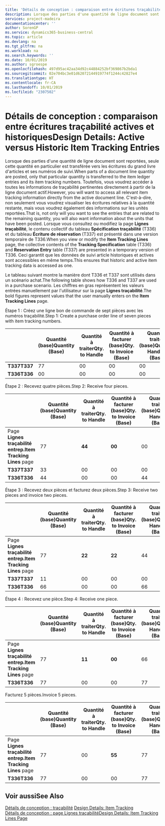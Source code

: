 ```yaml
---
title: 'Détails de conception : comparaison entre écritures traçabilité actives et historiques | Microsoft Docs'
description: Lorsque des parties d'une quantité de ligne document sont reportées, seule cette quantité en particulier est transférée vers les écritures du grand livre d'articles et ses numéros de suivi. Toutefois, vous voudrez accéder à toutes les informations de traçabilité pertinentes directement à partir de la ligne document actif. C'est-à-dire, non seulement vous voudrez visualiser les écritures relatives à la quantité restante, mais vous voudrez également des informations sur les unités reportées. Lorsque vous consultez ou modifiez la page **Lignes traçabilité**, le contenu collectif du tableau **Spécification traçabilité** (T336) et du tableau **Écriture de réservation** (T337) est présenté dans une version temporaire de T336. Ceci garantit que les données de suivi article historiques et actives sont accessibles en même temps.
services: project-madeira
documentationcenter: ''
author: SorenGP
ms.service: dynamics365-business-central
ms.topic: article
ms.devlang: na
ms.tgt_pltfrm: na
ms.workload: na
ms.search.keywords: ''
ms.date: 10/01/2019
ms.author: sgroespe
ms.openlocfilehash: 497d95ac42aa34d92c44884252bf369867b2bda1
ms.sourcegitcommit: 02e704bc3e01d62072144919774f1244c42827e4
ms.translationtype: HT
ms.contentlocale: fr-CA
ms.lasthandoff: 10/01/2019
ms.locfileid: "2307502"
---
```

# <a name="design-details-active-versus-historic-item-tracking-entries"></a><span data-ttu-id="1e576-107">Détails de conception : comparaison entre écritures traçabilité actives et historiques</span><span class="sxs-lookup"><span data-stu-id="1e576-107">Design Details: Active versus Historic Item Tracking Entries</span></span>
<span data-ttu-id="1e576-108">Lorsque des parties d'une quantité de ligne document sont reportées, seule cette quantité en particulier est transférée vers les écritures du grand livre d'articles et ses numéros de suivi.</span><span class="sxs-lookup"><span data-stu-id="1e576-108">When parts of a document line quantity are posted, only that particular quantity is transferred to the item ledger entries and its item tracking numbers.</span></span> <span data-ttu-id="1e576-109">Toutefois, vous voudrez accéder à toutes les informations de traçabilité pertinentes directement à partir de la ligne document actif.</span><span class="sxs-lookup"><span data-stu-id="1e576-109">However, you will want to access all relevant item tracking information directly from the active document line.</span></span> <span data-ttu-id="1e576-110">C'est-à-dire, non seulement vous voudrez visualiser les écritures relatives à la quantité restante, mais vous voudrez également des informations sur les unités reportées.</span><span class="sxs-lookup"><span data-stu-id="1e576-110">That is, not only will you want to see the entries that are related to the remaining quantity, you will also want information about the units that have been posted.</span></span> <span data-ttu-id="1e576-111">Lorsque vous consultez ou modifiez la page **Lignes traçabilité**, le contenu collectif du tableau **Spécification traçabilité** (T336) et du tableau **Écriture de réservation** (T337) est présenté dans une version temporaire de T336.</span><span class="sxs-lookup"><span data-stu-id="1e576-111">When you view or modify the **Item Tracking Lines** page, the collective contents of the **Tracking Specification** table (T336) and **Reservation Entry** table (T337) are presented in a temporary version of T336.</span></span> <span data-ttu-id="1e576-112">Ceci garantit que les données de suivi article historiques et actives sont accessibles en même temps.</span><span class="sxs-lookup"><span data-stu-id="1e576-112">This ensures that historic and active item tracking data is accessed as one.</span></span>  

 <span data-ttu-id="1e576-113">Le tableau suivant montre la manière dont T336 et T337 sont utilisés dans un scénario achat.</span><span class="sxs-lookup"><span data-stu-id="1e576-113">The following table shows how T336 and T337 are used in a purchase scenario.</span></span> <span data-ttu-id="1e576-114">Les chiffres en gras représentent les valeurs entrées manuellement par l'utilisateur sur la page **Lignes traçabilité**.</span><span class="sxs-lookup"><span data-stu-id="1e576-114">The bold figures represent values that the user manually enters on the **Item Tracking Lines** page.</span></span>  

 <span data-ttu-id="1e576-115">Étape 1 : Créez une ligne bon de commande de sept pièces avec les numéros traçabilité.</span><span class="sxs-lookup"><span data-stu-id="1e576-115">Step 1: Create a purchase order line of seven pieces with item tracking numbers.</span></span>  

||<span data-ttu-id="1e576-116">**Quantité (base)**</span><span class="sxs-lookup"><span data-stu-id="1e576-116">**Quantity (Base)**</span></span>|<span data-ttu-id="1e576-117">**Quantité à traiter**</span><span class="sxs-lookup"><span data-stu-id="1e576-117">**Qty. to Handle**</span></span>|<span data-ttu-id="1e576-118">**Quantité à facturer (base)**</span><span class="sxs-lookup"><span data-stu-id="1e576-118">**Qty. to Invoice (Base)**</span></span>|<span data-ttu-id="1e576-119">**Quantité traitée (base)**</span><span class="sxs-lookup"><span data-stu-id="1e576-119">**Quantity Handled (Base)**</span></span>|<span data-ttu-id="1e576-120">**Quantité facturée (base)**</span><span class="sxs-lookup"><span data-stu-id="1e576-120">**Quantity Invoiced (Base)**</span></span>|  
|-|----------------------------------------------|--------------------------------------------|------------------------------------------------------|-------------------------------------------------------|--------------------------------------------------------|  
|<span data-ttu-id="1e576-121">**T337**</span><span class="sxs-lookup"><span data-stu-id="1e576-121">**T337**</span></span>|<span data-ttu-id="1e576-122">7</span><span class="sxs-lookup"><span data-stu-id="1e576-122">7</span></span>|<span data-ttu-id="1e576-123">0</span><span class="sxs-lookup"><span data-stu-id="1e576-123">0</span></span>|<span data-ttu-id="1e576-124">0</span><span class="sxs-lookup"><span data-stu-id="1e576-124">0</span></span>|<span data-ttu-id="1e576-125">0</span><span class="sxs-lookup"><span data-stu-id="1e576-125">0</span></span>|<span data-ttu-id="1e576-126">0</span><span class="sxs-lookup"><span data-stu-id="1e576-126">0</span></span>|  
|<span data-ttu-id="1e576-127">**T336**</span><span class="sxs-lookup"><span data-stu-id="1e576-127">**T336**</span></span>|<span data-ttu-id="1e576-128">0</span><span class="sxs-lookup"><span data-stu-id="1e576-128">0</span></span>|<span data-ttu-id="1e576-129">0</span><span class="sxs-lookup"><span data-stu-id="1e576-129">0</span></span>|<span data-ttu-id="1e576-130">0</span><span class="sxs-lookup"><span data-stu-id="1e576-130">0</span></span>|<span data-ttu-id="1e576-131">0</span><span class="sxs-lookup"><span data-stu-id="1e576-131">0</span></span>|<span data-ttu-id="1e576-132">0</span><span class="sxs-lookup"><span data-stu-id="1e576-132">0</span></span>|  

 <span data-ttu-id="1e576-133">Étape 2 : Recevez quatre pièces.</span><span class="sxs-lookup"><span data-stu-id="1e576-133">Step 2: Receive four pieces.</span></span>  

||<span data-ttu-id="1e576-134">**Quantité (base)**</span><span class="sxs-lookup"><span data-stu-id="1e576-134">**Quantity (Base)**</span></span>|<span data-ttu-id="1e576-135">**Quantité à traiter**</span><span class="sxs-lookup"><span data-stu-id="1e576-135">**Qty. to Handle**</span></span>|<span data-ttu-id="1e576-136">**Quantité à facturer (base)**</span><span class="sxs-lookup"><span data-stu-id="1e576-136">**Qty. to Invoice (Base)**</span></span>|<span data-ttu-id="1e576-137">**Quantité traitée (base)**</span><span class="sxs-lookup"><span data-stu-id="1e576-137">**Quantity Handled (Base)**</span></span>|<span data-ttu-id="1e576-138">**Quantité facturée (base)**</span><span class="sxs-lookup"><span data-stu-id="1e576-138">**Quantity Invoiced (Base)**</span></span>|  
|-|----------------------------------------------|--------------------------------------------|------------------------------------------------------|-------------------------------------------------------|--------------------------------------------------------|  
|<span data-ttu-id="1e576-139">Page **Lignes traçabilité entrep.**</span><span class="sxs-lookup"><span data-stu-id="1e576-139">**Item Tracking Lines** page</span></span>|<span data-ttu-id="1e576-140">7</span><span class="sxs-lookup"><span data-stu-id="1e576-140">7</span></span>|<span data-ttu-id="1e576-141">**4**</span><span class="sxs-lookup"><span data-stu-id="1e576-141">**4**</span></span>|<span data-ttu-id="1e576-142">**0**</span><span class="sxs-lookup"><span data-stu-id="1e576-142">**0**</span></span>|<span data-ttu-id="1e576-143">0</span><span class="sxs-lookup"><span data-stu-id="1e576-143">0</span></span>|<span data-ttu-id="1e576-144">0</span><span class="sxs-lookup"><span data-stu-id="1e576-144">0</span></span>|  
|<span data-ttu-id="1e576-145">**T337**</span><span class="sxs-lookup"><span data-stu-id="1e576-145">**T337**</span></span>|<span data-ttu-id="1e576-146">3</span><span class="sxs-lookup"><span data-stu-id="1e576-146">3</span></span>|<span data-ttu-id="1e576-147">0</span><span class="sxs-lookup"><span data-stu-id="1e576-147">0</span></span>|<span data-ttu-id="1e576-148">0</span><span class="sxs-lookup"><span data-stu-id="1e576-148">0</span></span>|<span data-ttu-id="1e576-149">0</span><span class="sxs-lookup"><span data-stu-id="1e576-149">0</span></span>|<span data-ttu-id="1e576-150">0</span><span class="sxs-lookup"><span data-stu-id="1e576-150">0</span></span>|  
|<span data-ttu-id="1e576-151">**T336**</span><span class="sxs-lookup"><span data-stu-id="1e576-151">**T336**</span></span>|<span data-ttu-id="1e576-152">4</span><span class="sxs-lookup"><span data-stu-id="1e576-152">4</span></span>|<span data-ttu-id="1e576-153">0</span><span class="sxs-lookup"><span data-stu-id="1e576-153">0</span></span>|<span data-ttu-id="1e576-154">0</span><span class="sxs-lookup"><span data-stu-id="1e576-154">0</span></span>|<span data-ttu-id="1e576-155">4</span><span class="sxs-lookup"><span data-stu-id="1e576-155">4</span></span>|<span data-ttu-id="1e576-156">0</span><span class="sxs-lookup"><span data-stu-id="1e576-156">0</span></span>|  

 <span data-ttu-id="1e576-157">Étape 3 : Recevez deux pièces et facturez deux pièces.</span><span class="sxs-lookup"><span data-stu-id="1e576-157">Step 3: Receive two pieces and invoice two pieces.</span></span>  

||<span data-ttu-id="1e576-158">**Quantité (base)**</span><span class="sxs-lookup"><span data-stu-id="1e576-158">**Quantity (Base)**</span></span>|<span data-ttu-id="1e576-159">**Quantité à traiter**</span><span class="sxs-lookup"><span data-stu-id="1e576-159">**Qty. to Handle**</span></span>|<span data-ttu-id="1e576-160">**Quantité à facturer (base)**</span><span class="sxs-lookup"><span data-stu-id="1e576-160">**Qty. to Invoice (Base)**</span></span>|<span data-ttu-id="1e576-161">**Quantité traitée (base)**</span><span class="sxs-lookup"><span data-stu-id="1e576-161">**Quantity Handled (Base)**</span></span>|<span data-ttu-id="1e576-162">**Quantité facturée (base)**</span><span class="sxs-lookup"><span data-stu-id="1e576-162">**Quantity Invoiced (Base)**</span></span>|  
|-|----------------------------------------------|--------------------------------------------|------------------------------------------------------|-------------------------------------------------------|--------------------------------------------------------|  
|<span data-ttu-id="1e576-163">Page **Lignes traçabilité entrep.**</span><span class="sxs-lookup"><span data-stu-id="1e576-163">**Item Tracking Lines** page</span></span>|<span data-ttu-id="1e576-164">7</span><span class="sxs-lookup"><span data-stu-id="1e576-164">7</span></span>|<span data-ttu-id="1e576-165">**2**</span><span class="sxs-lookup"><span data-stu-id="1e576-165">**2**</span></span>|<span data-ttu-id="1e576-166">**2**</span><span class="sxs-lookup"><span data-stu-id="1e576-166">**2**</span></span>|<span data-ttu-id="1e576-167">4</span><span class="sxs-lookup"><span data-stu-id="1e576-167">4</span></span>|<span data-ttu-id="1e576-168">0</span><span class="sxs-lookup"><span data-stu-id="1e576-168">0</span></span>|  
|<span data-ttu-id="1e576-169">**T337**</span><span class="sxs-lookup"><span data-stu-id="1e576-169">**T337**</span></span>|<span data-ttu-id="1e576-170">1</span><span class="sxs-lookup"><span data-stu-id="1e576-170">1</span></span>|<span data-ttu-id="1e576-171">0</span><span class="sxs-lookup"><span data-stu-id="1e576-171">0</span></span>|<span data-ttu-id="1e576-172">0</span><span class="sxs-lookup"><span data-stu-id="1e576-172">0</span></span>|<span data-ttu-id="1e576-173">0</span><span class="sxs-lookup"><span data-stu-id="1e576-173">0</span></span>|<span data-ttu-id="1e576-174">0</span><span class="sxs-lookup"><span data-stu-id="1e576-174">0</span></span>|  
|<span data-ttu-id="1e576-175">**T336**</span><span class="sxs-lookup"><span data-stu-id="1e576-175">**T336**</span></span>|<span data-ttu-id="1e576-176">6</span><span class="sxs-lookup"><span data-stu-id="1e576-176">6</span></span>|<span data-ttu-id="1e576-177">0</span><span class="sxs-lookup"><span data-stu-id="1e576-177">0</span></span>|<span data-ttu-id="1e576-178">0</span><span class="sxs-lookup"><span data-stu-id="1e576-178">0</span></span>|<span data-ttu-id="1e576-179">6</span><span class="sxs-lookup"><span data-stu-id="1e576-179">6</span></span>|<span data-ttu-id="1e576-180">2</span><span class="sxs-lookup"><span data-stu-id="1e576-180">2</span></span>|  

 <span data-ttu-id="1e576-181">Étape 4 : Recevez une pièce.</span><span class="sxs-lookup"><span data-stu-id="1e576-181">Step 4: Receive one piece.</span></span>  

||<span data-ttu-id="1e576-182">**Quantité (base)**</span><span class="sxs-lookup"><span data-stu-id="1e576-182">**Quantity (Base)**</span></span>|<span data-ttu-id="1e576-183">**Quantité à traiter**</span><span class="sxs-lookup"><span data-stu-id="1e576-183">**Qty. to Handle**</span></span>|<span data-ttu-id="1e576-184">**Quantité à facturer (base)**</span><span class="sxs-lookup"><span data-stu-id="1e576-184">**Qty. to Invoice (Base)**</span></span>|<span data-ttu-id="1e576-185">**Quantité traitée (base)**</span><span class="sxs-lookup"><span data-stu-id="1e576-185">**Quantity Handled (Base)**</span></span>|<span data-ttu-id="1e576-186">**Quantité facturée (base)**</span><span class="sxs-lookup"><span data-stu-id="1e576-186">**Quantity Invoiced (Base)**</span></span>|  
|-|----------------------------------------------|--------------------------------------------|------------------------------------------------------|-------------------------------------------------------|--------------------------------------------------------|  
|<span data-ttu-id="1e576-187">Page **Lignes traçabilité entrep.**</span><span class="sxs-lookup"><span data-stu-id="1e576-187">**Item Tracking Lines** page</span></span>|<span data-ttu-id="1e576-188">7</span><span class="sxs-lookup"><span data-stu-id="1e576-188">7</span></span>|<span data-ttu-id="1e576-189">**1**</span><span class="sxs-lookup"><span data-stu-id="1e576-189">**1**</span></span>|<span data-ttu-id="1e576-190">**0**</span><span class="sxs-lookup"><span data-stu-id="1e576-190">**0**</span></span>|<span data-ttu-id="1e576-191">6</span><span class="sxs-lookup"><span data-stu-id="1e576-191">6</span></span>|<span data-ttu-id="1e576-192">2</span><span class="sxs-lookup"><span data-stu-id="1e576-192">2</span></span>|  
|<span data-ttu-id="1e576-193">**T336**</span><span class="sxs-lookup"><span data-stu-id="1e576-193">**T336**</span></span>|<span data-ttu-id="1e576-194">7</span><span class="sxs-lookup"><span data-stu-id="1e576-194">7</span></span>|<span data-ttu-id="1e576-195">0</span><span class="sxs-lookup"><span data-stu-id="1e576-195">0</span></span>|<span data-ttu-id="1e576-196">0</span><span class="sxs-lookup"><span data-stu-id="1e576-196">0</span></span>|<span data-ttu-id="1e576-197">7</span><span class="sxs-lookup"><span data-stu-id="1e576-197">7</span></span>|<span data-ttu-id="1e576-198">2</span><span class="sxs-lookup"><span data-stu-id="1e576-198">2</span></span>|  

 <span data-ttu-id="1e576-199">Facturez 5 pièces.</span><span class="sxs-lookup"><span data-stu-id="1e576-199">Invoice 5 pieces.</span></span>  

||<span data-ttu-id="1e576-200">**Quantité (base)**</span><span class="sxs-lookup"><span data-stu-id="1e576-200">**Quantity (Base)**</span></span>|<span data-ttu-id="1e576-201">**Quantité à traiter**</span><span class="sxs-lookup"><span data-stu-id="1e576-201">**Qty. to Handle**</span></span>|<span data-ttu-id="1e576-202">**Quantité à facturer (base)**</span><span class="sxs-lookup"><span data-stu-id="1e576-202">**Qty. to Invoice (Base)**</span></span>|<span data-ttu-id="1e576-203">**Quantité traitée (base)**</span><span class="sxs-lookup"><span data-stu-id="1e576-203">**Quantity Handled (Base)**</span></span>|<span data-ttu-id="1e576-204">**Quantité facturée (base)**</span><span class="sxs-lookup"><span data-stu-id="1e576-204">**Quantity Invoiced (Base)**</span></span>|  
|-|----------------------------------------------|--------------------------------------------|------------------------------------------------------|-------------------------------------------------------|--------------------------------------------------------|  
|<span data-ttu-id="1e576-205">Page **Lignes traçabilité entrep.**</span><span class="sxs-lookup"><span data-stu-id="1e576-205">**Item Tracking Lines** page</span></span>|<span data-ttu-id="1e576-206">7</span><span class="sxs-lookup"><span data-stu-id="1e576-206">7</span></span>|<span data-ttu-id="1e576-207">0</span><span class="sxs-lookup"><span data-stu-id="1e576-207">0</span></span>|<span data-ttu-id="1e576-208">**5**</span><span class="sxs-lookup"><span data-stu-id="1e576-208">**5**</span></span>|<span data-ttu-id="1e576-209">7</span><span class="sxs-lookup"><span data-stu-id="1e576-209">7</span></span>|<span data-ttu-id="1e576-210">2</span><span class="sxs-lookup"><span data-stu-id="1e576-210">2</span></span>|  
|<span data-ttu-id="1e576-211">**T336**</span><span class="sxs-lookup"><span data-stu-id="1e576-211">**T336**</span></span>|<span data-ttu-id="1e576-212">7</span><span class="sxs-lookup"><span data-stu-id="1e576-212">7</span></span>|<span data-ttu-id="1e576-213">0</span><span class="sxs-lookup"><span data-stu-id="1e576-213">0</span></span>|<span data-ttu-id="1e576-214">0</span><span class="sxs-lookup"><span data-stu-id="1e576-214">0</span></span>|<span data-ttu-id="1e576-215">7</span><span class="sxs-lookup"><span data-stu-id="1e576-215">7</span></span>|<span data-ttu-id="1e576-216">7</span><span class="sxs-lookup"><span data-stu-id="1e576-216">7</span></span>|  

## <a name="see-also"></a><span data-ttu-id="1e576-217">Voir aussi</span><span class="sxs-lookup"><span data-stu-id="1e576-217">See Also</span></span>  
 <span data-ttu-id="1e576-218">[Détails de conception : traçabilité](design-details-item-tracking.md) </span><span class="sxs-lookup"><span data-stu-id="1e576-218">[Design Details: Item Tracking](design-details-item-tracking.md) </span></span>  
 [<span data-ttu-id="1e576-219">Détails de conception : page Lignes traçabilité</span><span class="sxs-lookup"><span data-stu-id="1e576-219">Design Details: Item Tracking Lines Page</span></span>](design-details-item-tracking-lines-window.md)
